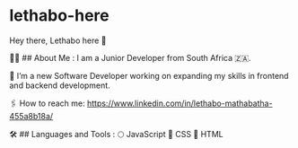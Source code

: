 # lethabo-here
Hey there, Lethabo here 👋

👩‍💻 ## About Me :
I am a Junior Developer from South Africa 🇿🇦.

🦾 I’m a new Software Developer working on expanding my skills in frontend and backend development.

🖇 How to reach me: https://www.linkedin.com/in/lethabo-mathabatha-455a8b18a/


🛠  ## Languages and Tools :
🌕 JavaScript
🔵 CSS
🔴 HTML


